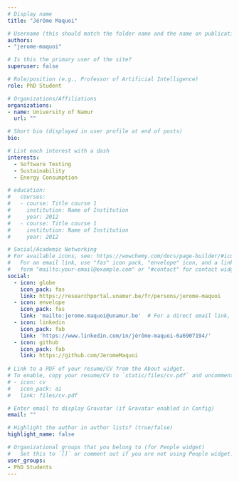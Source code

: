 ```yaml
---
# Display name
title: "Jérôme Maquoi"

# Username (this should match the folder name and the name on publications)
authors:
- "jerome-maquoi"

# Is this the primary user of the site?
superuser: false

# Role/position (e.g., Professor of Artificial Intelligence)
role: PhD Student

# Organizations/Affiliations
organizations:
- name: University of Namur
  url: ""

# Short bio (displayed in user profile at end of posts)
bio: 

# List each interest with a dash
interests:
  - Software Testing
  - Sustainability
  - Energy Consumption

# education:
#   courses:
#   - course: Title course 1
#     institution: Name of Institution
#     year: 2012
#   - course: Title course 1
#     institution: Name of Institution
#     year: 2012

# Social/Academic Networking
# For available icons, see: https://wowchemy.com/docs/page-builder/#icons
#   For an email link, use "fas" icon pack, "envelope" icon, and a link in the
#   form "mailto:your-email@example.com" or "#contact" for contact widget.
social:
  - icon: globe
    icon_pack: fas
    link: https://researchportal.unamur.be/fr/persons/jerome-maquoi
  - icon: envelope
    icon_pack: fas
    link: 'mailto:jerome.maquoi@unamur.be'  # For a direct email link, use "mailto:test@example.org".
  - icon: linkedin
    icon_pack: fab
    link: 'https://www.linkedin.com/in/jérôme-maquoi-6a6907194/'
  - icon: github
    icon_pack: fab
    link: https://github.com/JeromeMaquoi
  
# Link to a PDF of your resume/CV from the About widget.
# To enable, copy your resume/CV to `static/files/cv.pdf` and uncomment the lines below.
# - icon: cv
#   icon_pack: ai
#   link: files/cv.pdf

# Enter email to display Gravatar (if Gravatar enabled in Config)
email: ""

# Highlight the author in author lists? (true/false)
highlight_name: false

# Organizational groups that you belong to (for People widget)
#   Set this to `[]` or comment out if you are not using People widget.
user_groups:
- PhD Students
---
```

